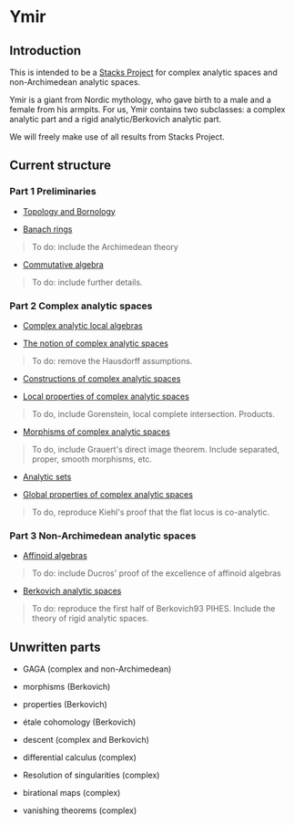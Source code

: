 # Ymir

## Introduction

This is intended to be a [Stacks Project](https://stacks.math.columbia.edu) for complex analytic spaces and non-Archimedean analytic spaces.

Ymir is a giant from Nordic mythology, who gave birth to a male and a female from his armpits. For us, Ymir contains two subclasses: a complex analytic part and a rigid analytic/Berkovich analytic part.

We will freely make use of all results from Stacks Project.

## Current structure

### Part 1 Preliminaries

- [Topology and Bornology](aux/Topology-Bornology.pdf)


- [Banach rings](aux/Banach-Rings.pdf)

> To do: include the Archimedean theory

- [Commutative algebra](aux/Commutative-Algebra.pdf)

> To do: include further details.

### Part 2 Complex analytic spaces

- [Complex analytic local algebras](aux/Local-Algebras.pdf)

- [The notion of complex analytic spaces](aux/Complex-Analytic-Spaces.pdf)

> To do: remove the Hausdorff assumptions.

- [Constructions of complex analytic spaces](aux/Constructions-Complex-Spaces.pdf)

- [Local properties of complex analytic spaces](aux/Properties-Complex-Spaces.pdf)

> To do, include Gorenstein, local complete intersection. Products.

- [Morphisms of complex analytic spaces](aux/Morphisms-Complex-Spaces.pdf)

> To do, include Grauert's direct image theorem. Include separated, proper, smooth morphisms, etc.

- [Analytic sets](aux/Analytic-Sets.pdf)

- [Global properties of complex analytic spaces](aux/Global-Properties-Complex-Spaces.pdf)

> To do, reproduce Kiehl's proof that the flat locus is co-analytic.

### Part 3 Non-Archimedean analytic spaces

- [Affinoid algebras](aux/Affinoid-Algebras.pdf)

> To do: include Ducros' proof of the excellence of affinoid algebras

- [Berkovich analytic spaces](aux/Berkovich-Analytic-Spaces.pdf)

> To do: reproduce the first half of Berkovich93 PIHES. Include the theory of rigid analytic spaces.

## Unwritten parts

- GAGA (complex and non-Archimedean)

- morphisms (Berkovich)

- properties (Berkovich)

- étale cohomology (Berkovich)

- descent (complex and Berkovich)

- differential calculus (complex)

- Resolution of singularities (complex)

- birational maps (complex)

- vanishing theorems (complex)
